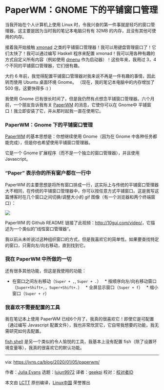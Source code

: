 [#]: collector: (lujun9972)
[#]: translator: (geekpi)
[#]: reviewer: (wxy)
[#]: publisher: ( )
[#]: url: ( )
[#]: subject: (PaperWM: tiled window management for GNOME)
[#]: via: (https://jvns.ca/blog/2020/01/05/paperwm/)
[#]: author: (Julia Evans https://jvns.ca/)

PaperWM：GNOME 下的平铺窗口管理
======

当我开始在个人计算机上使用 Linux 时，令我兴奋的第一件事就是轻巧的窗口管理器，这主要是因为当时我的笔记本电脑只有有 32MB 的内存，且没有其他可使用的内存。

接着我开始接触 [xmonad][1] 之类的平铺窗口管理器！我可以用键盘管理窗口了！它们太快了！我可以通过编写 Haskell 程序来配置 xmonad！我可以用各种有趣的方式自定义所有内容（例如使用 [dmenu][2] 作为启动器）！这些年来，我用过 3，4 个不同的平铺窗口管理器，它们很有趣。

大约 6 年前，我觉得配置平铺窗口管理器对我来说不再是一件有趣的事情，因此转而使用 Ubuntu 桌面环境 Gnome。 （现在，我的笔记本电脑中的内存增加了 500 倍，这要快得多  :) ）

我使用 Gnome 已有很长时间了，但是我仍然有点想念平铺窗口管理器。六个月前，一个朋友告诉我有关 [PaperWM][3] 的消息，它使你可以在 Gnome中 平铺窗口！我立即安装了它，并从那时起我一直在使用它。

### PaperWM：Gnome 下的平铺窗口管理

[PaperWM][3] 的基本思想是：你想继续使用 Gnome（因为在 Gnome 中各种任务都能完成），但是你也希望使用平铺窗口管理器。

它是一个 Gnome 扩展程序（而不是一个独立的窗口管理器），并且使用 Javascript。

### “Paper” 表示你的所有窗户都在一行中

PaperWM 的主要思想是将所有窗口排成一行，这实际上与传统的平铺窗口管理器大不相同，在传统的平铺窗口管理器中，你可以按任意方式平铺窗口。这是我写这篇博客时在几个窗口之间切换/调整大小的 gif 图像（有一个浏览器和两个终端窗口）：

![][4]

PaperWM 的 Github README 链接了此视频：<http://10gui.com/video/>，它描述为一个类似的”线性窗口管理器“。

我以前从未听说过这种组织窗口的方式，但是我喜欢它的简单性。如果要查找特定的窗口，只需向左/向右移动，直到找到它。

### 我在 PaperWM 中所做的一切

还有很多其他功能，但这是我使用的功能：

  * 在窗口之间左右移动（`Super + ,`, `Super + .`）
  * 按顺序向左/向右移动窗口（`Super+Shift+,`，`Super+Shift+.`）
  * 全屏显示窗口（`Super + f`）
  * 缩小窗口（`Super + r`）



### 我喜欢不需要配置的工具

我在笔记本上使用 PaperWM 已经6个月了，我真的很喜欢它！即使它是可配置（通过编写 Javascript 配置文件），我也非常欣赏它，它自带我想要的功能，我无需研究如何去配置。

[fish shell][5] 是另一个类似的令人愉悦的工具，我基本上没有配置 fish（除了设置环境变量等），我真的很喜欢它的默认功能。

--------------------------------------------------------------------------------

via: https://jvns.ca/blog/2020/01/05/paperwm/

作者：[Julia Evans][a]
选题：[lujun9972][b]
译者：[geekpi](https://github.com/geekpi)
校对：[校对者ID](https://github.com/校对者ID)

本文由 [LCTT](https://github.com/LCTT/TranslateProject) 原创编译，[Linux中国](https://linux.cn/) 荣誉推出

[a]: https://jvns.ca/
[b]: https://github.com/lujun9972
[1]: https://xmonad.org/
[2]: https://wiki.archlinux.org/index.php/Dmenu
[3]: https://github.com/paperwm/PaperWM
[4]: https://jvns.ca/images/paperwm.gif
[5]: https://jvns.ca/blog/2017/04/23/the-fish-shell-is-awesome/
